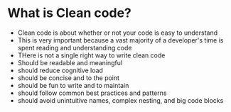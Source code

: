 # What is Clean code?

- Clean code is about whether or not your code is easy to understand
- This is very important because a vast majority of a developer's time is spent reading and understanding code
- THere is not a single right way to write clean code
- Should be readable and meaningful
- should reduce cognitive load
- should be concise and to the point
- should be fun to write and to maintain
- should follow common best practices and patterns
- should avoid unintuitive names, complex nesting, and big code blocks
